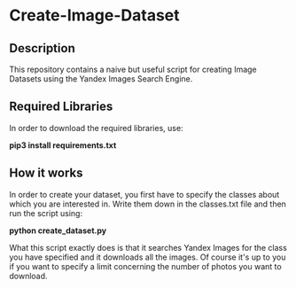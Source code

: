 # Create-Image-Dataset

## Description
This repository contains a naive but useful script for creating Image Datasets using the Yandex Images Search Engine. 

## Required Libraries
In order to download the required libraries, use:

<b> pip3 install requirements.txt </b>

## How it works
In order to create your dataset, you first have to specify the classes about which you are interested in. Write them down in the classes.txt file and then run the script using:

<b> python create_dataset.py </b>

What this script exactly does is that it searches Yandex Images for the class you have specified and it downloads all the images. Of course it's up to you if you want to specify a limit concerning the number of photos you want to download.
